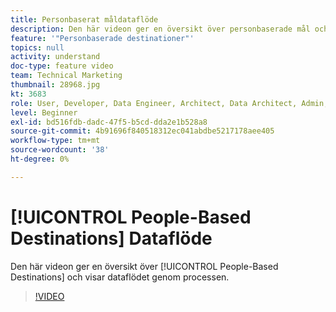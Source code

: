 ```yaml
---
title: Personbaserat måldataflöde
description: Den här videon ger en översikt över personbaserade mål och visar dataflödet genom processen.
feature: '"Personbaserade destinationer"'
topics: null
activity: understand
doc-type: feature video
team: Technical Marketing
thumbnail: 28968.jpg
kt: 3683
role: User, Developer, Data Engineer, Architect, Data Architect, Admin, Leader
level: Beginner
exl-id: bd516fdb-dadc-47f5-b5cd-dda2e1b528a8
source-git-commit: 4b91696f840518312ec041abdbe5217178aee405
workflow-type: tm+mt
source-wordcount: '38'
ht-degree: 0%

---
```


# [!UICONTROL People-Based Destinations] Dataflöde

Den här videon ger en översikt över [!UICONTROL People-Based Destinations] och visar dataflödet genom processen.

>[!VIDEO](https://video.tv.adobe.com/v/28968/?quality=12)
